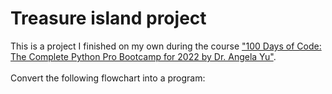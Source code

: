 # Treasure island project

This is a project I finished on my own during the course ["100 Days of Code: The Complete Python Pro Bootcamp for 2022 by Dr. Angela Yu"](https://www.udemy.com/course/100-days-of-code/?couponCode=CA914D89FB922E1090DF).
<br>
<br>
Convert the following flowchart into a program:



